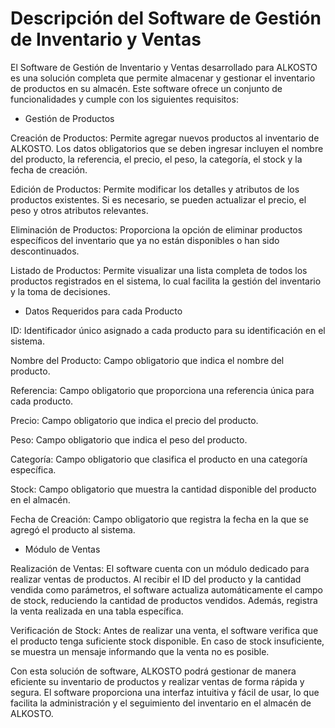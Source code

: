 # Descripción del Software de Gestión de Inventario y Ventas

El Software de Gestión de Inventario y Ventas desarrollado para ALKOSTO es una solución completa que permite almacenar y gestionar el inventario de productos en su almacén. Este software ofrece un conjunto de funcionalidades y cumple con los siguientes requisitos:

- Gestión de Productos

Creación de Productos: Permite agregar nuevos productos al inventario de ALKOSTO. Los datos obligatorios que se deben ingresar incluyen el nombre del producto, la referencia, el precio, el peso, la categoría, el stock y la fecha de creación.

Edición de Productos: Permite modificar los detalles y atributos de los productos existentes. Si es necesario, se pueden actualizar el precio, el peso y otros atributos relevantes.

Eliminación de Productos: Proporciona la opción de eliminar productos específicos del inventario que ya no están disponibles o han sido descontinuados.

Listado de Productos: Permite visualizar una lista completa de todos los productos registrados en el sistema, lo cual facilita la gestión del inventario y la toma de decisiones.

- Datos Requeridos para cada Producto

ID: Identificador único asignado a cada producto para su identificación en el sistema.

Nombre del Producto: Campo obligatorio que indica el nombre del producto.

Referencia: Campo obligatorio que proporciona una referencia única para cada producto.

Precio: Campo obligatorio que indica el precio del producto.

Peso: Campo obligatorio que indica el peso del producto.

Categoría: Campo obligatorio que clasifica el producto en una categoría específica.

Stock: Campo obligatorio que muestra la cantidad disponible del producto en el almacén.

Fecha de Creación: Campo obligatorio que registra la fecha en la que se agregó el producto al sistema.

- Módulo de Ventas

Realización de Ventas: El software cuenta con un módulo dedicado para realizar ventas de productos. Al recibir el ID del producto y la cantidad vendida como parámetros, el software actualiza automáticamente el campo de stock, reduciendo la cantidad de productos vendidos. Además, registra la venta realizada en una tabla específica.

Verificación de Stock: Antes de realizar una venta, el software verifica que el producto tenga suficiente stock disponible. En caso de stock insuficiente, se muestra un mensaje informando que la venta no es posible.

Con esta solución de software, ALKOSTO podrá gestionar de manera eficiente su inventario de productos y realizar ventas de forma rápida y segura. El software proporciona una interfaz intuitiva y fácil de usar, lo que facilita la administración y el seguimiento del inventario en el almacén de ALKOSTO.

